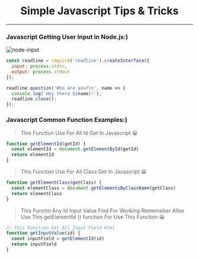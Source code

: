 <h1 align='center'>Simple Javascript Tips & Tricks</h1>

---

### Javascript Getting User Input in Node.js:)


![node-input](https://user-images.githubusercontent.com/106922916/215346267-98865629-610f-4cd2-8a3f-209968e76496.PNG)


```javascript
const readline = require('readline').createInterface({
  input: process.stdin,
  output: process.stdout
});

readline.question('Who are you?\n', name => {
  console.log(`Hey there ${name}!`);
  readline.close();
});
```

### Javascript Common Function Examples:)

> This Function Use For All Id Get In Javascript  😀

```js
function getElementId(getId) {
  const elementId = document.getElementById(getId)
  return elementId
}
```

> This Function Use For All Class Get In Javascript  😀

```js
function getElementClass(getClass) {
  const elementClass = document.getElementsByClassName(getClass)
  return elementClass
}
```
> This Functin Any Id Input Value Find For Working Rememeber Allso Use This getElementId () function For Use This Function 😀

```js
// This Function Get All Input Field Html
function getInputValue(id) {
  const inputField = getElementId(id)
  return inputField
}
```
